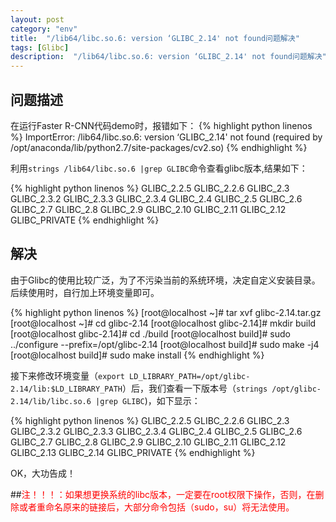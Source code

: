 ```yaml
---
layout: post
category: "env"
title:  "/lib64/libc.so.6: version ‘GLIBC_2.14' not found问题解决"
tags: [Glibc]
description:  "/lib64/libc.so.6: version ‘GLIBC_2.14' not found问题解决"
---
```



## 问题描述

在运行Faster R-CNN代码demo时，报错如下：
{% highlight python linenos %}
ImportError: /lib64/libc.so.6: version ‘GLIBC_2.14' not found (required by /opt/anaconda/lib/python2.7/site-packages/cv2.so)
{% endhighlight %}

利用```strings /lib64/libc.so.6 |grep GLIBC```命令查看glibc版本,结果如下：

{% highlight python linenos %}
GLIBC_2.2.5
GLIBC_2.2.6
GLIBC_2.3
GLIBC_2.3.2
GLIBC_2.3.3
GLIBC_2.3.4
GLIBC_2.4
GLIBC_2.5
GLIBC_2.6
GLIBC_2.7
GLIBC_2.8
GLIBC_2.9
GLIBC_2.10
GLIBC_2.11
GLIBC_2.12
GLIBC_PRIVATE
{% endhighlight %}

## 解决

由于Glibc的使用比较广泛，为了不污染当前的系统环境，决定自定义安装目录。后续使用时，自行加上环境变量即可。

{% highlight python linenos %}
[root@localhost ~]# tar xvf glibc-2.14.tar.gz
[root@localhost ~]# cd glibc-2.14
[root@localhost glibc-2.14]# mkdir build
[root@localhost glibc-2.14]# cd ./build
[root@localhost build]# sudo ../configure --prefix=/opt/glibc-2.14
[root@localhost build]# sudo make -j4
[root@localhost build]# sudo make install
{% endhighlight %}

接下来修改环境变量（```export LD_LIBRARY_PATH=/opt/glibc-2.14/lib:$LD_LIBRARY_PATH```）后，我们查看一下版本号（```strings /opt/glibc-2.14/lib/libc.so.6 |grep GLIBC```)，如下显示：

{% highlight python linenos %}
GLIBC_2.2.5
GLIBC_2.2.6
GLIBC_2.3
GLIBC_2.3.2
GLIBC_2.3.3
GLIBC_2.3.4
GLIBC_2.4
GLIBC_2.5
GLIBC_2.6
GLIBC_2.7
GLIBC_2.8
GLIBC_2.9
GLIBC_2.10
GLIBC_2.11
GLIBC_2.12
GLIBC_2.13
GLIBC_2.14
GLIBC_PRIVATE
{% endhighlight %}

OK，大功告成！

##<font color=red>注！！！：如果想更换系统的libc版本，一定要在root权限下操作，否则，在删除或者重命名原来的链接后，大部分命令包括（sudo，su）将无法使用。</font>











